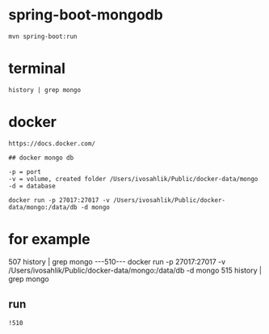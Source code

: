 # spring-boot-mongodb
    mvn spring-boot:run

# terminal 
    history | grep mongo

# docker

    https://docs.docker.com/
    
    ## docker mongo db
    
    -p = port
    -v = volume, created folder /Users/ivosahlik/Public/docker-data/mongo
    -d = database

    docker run -p 27017:27017 -v /Users/ivosahlik/Public/docker-data/mongo:/data/db -d mongo

# for example 
  
  507  history | grep mongo
  ---510---  docker run -p 27017:27017 -v /Users/ivosahlik/Public/docker-data/mongo:/data/db -d mongo
  515  history | grep mongo
  
## run 
    !510